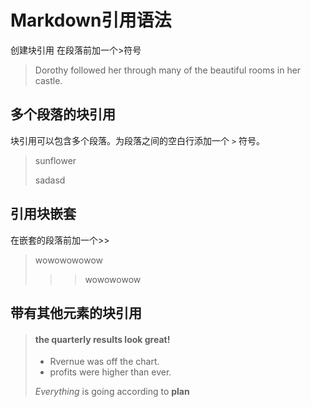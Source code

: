 # Markdown引用语法

创建块引用 在段落前加一个>符号

> Dorothy followed her through many of the beautiful rooms in her castle.

## 多个段落的块引用

块引用可以包含多个段落。为段落之间的空白行添加一个 `>` 符号。

> sunflower
>
> sadasd

## 引用块嵌套

在嵌套的段落前加一个>>

> wowowowowow
>
> > > wowowowow

## 带有其他元素的块引用

> #### the quarterly results look great!
>
> - Rvernue was off the chart.
> - profits were higher than ever.
>
> *Everything* is going according to **plan**

